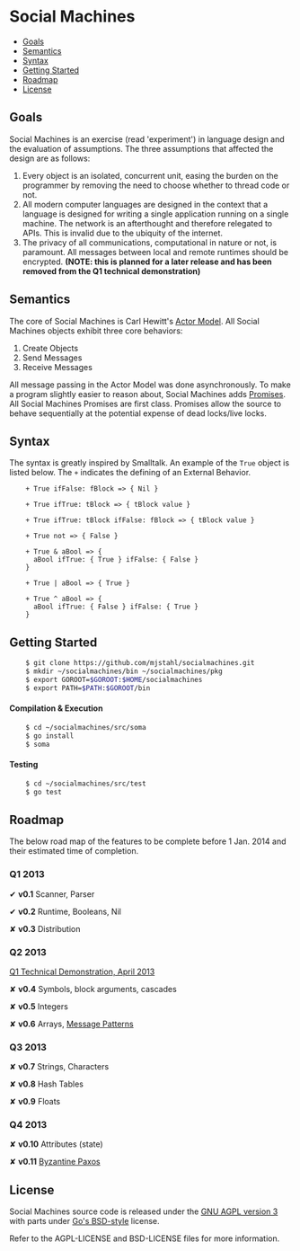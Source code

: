 # Social Machines
 * [Goals](#goals)
 * [Semantics](#semantics)
 * [Syntax](#syntax)
 * [Getting Started](#getting-started)
 * [Roadmap](#roadmap)
 * [License](#license)

## Goals
Social Machines is an exercise (read 'experiment') in language design and the evaluation of assumptions.  The three assumptions that affected the design are as follows:

1. Every object is an isolated, concurrent unit, easing the burden on the programmer by removing the need to choose whether to thread code or not.
2. All modern computer languages are designed in the context that a language is designed for writing a single application running on a single machine.  The network is an afterthought and therefore relegated to APIs. This is invalid due to the ubiquity of the internet.
3. The privacy of all communications, computational in nature or not, is paramount. All messages between local and remote runtimes should be encrypted. **(NOTE: this is planned for a later release and has been removed from the Q1 technical demonstration)**

## Semantics
The core of Social Machines is Carl Hewitt's [Actor Model](https://en.wikipedia.org/wiki/Actor_model). All Social Machines objects exhibit three core behaviors:

1. Create Objects
2. Send Messages
3. Receive Messages

All message passing in the Actor Model was done asynchronously. To make a program slightly easier to reason about, Social Machines adds [Promises](https://en.wikipedia.org/wiki/Futures_and_promises). All Social Machines Promises are first class.  Promises allow the source to behave sequentially at the potential expense of dead locks/live locks.

## Syntax
The syntax is greatly inspired by Smalltalk.  An example of the ```True``` object is listed below. The ```+``` indicates the defining of an External Behavior.
```smalltalk
    + True ifFalse: fBlock => { Nil }

    + True ifTrue: tBlock => { tBlock value }

    + True ifTrue: tBlock ifFalse: fBlock => { tBlock value }

    + True not => { False }

    + True & aBool => {
      aBool ifTrue: { True } ifFalse: { False }
    }

    + True | aBool => { True }

    + True ^ aBool => {
      aBool ifTrue: { False } ifFalse: { True }
    }
```
## Getting Started
```bash
    $ git clone https://github.com/mjstahl/socialmachines.git
    $ mkdir ~/socialmachines/bin ~/socialmachines/pkg
    $ export GOROOT=$GOROOT:$HOME/socialmachines
    $ export PATH=$PATH:$GOROOT/bin
```

#### Compilation & Execution
```bash
    $ cd ~/socialmachines/src/soma
    $ go install
    $ soma
```
#### Testing
```bash
    $ cd ~/socialmachines/src/test
    $ go test
```

## Roadmap
The below road map of the features to be complete before 1 Jan. 2014 and their estimated time of completion.

### Q1 2013
&#x2714; **v0.1** Scanner, Parser

&#x2714; **v0.2** Runtime, Booleans, Nil

&#x2718; **v0.3** Distribution

### Q2 2013
[Q1 Technical Demonstration, April 2013](https://github.com/mjstahl/socialmachines/wiki/Technical-Demonstration,-01-Apr-2013)

&#x2718; **v0.4**  Symbols, block arguments, cascades

&#x2718; **v0.5**  Integers

&#x2718; **v0.6**  Arrays, [Message Patterns](http://www.fscript.org/documentation/OOPAL.pdf)

### Q3 2013
&#x2718; **v0.7**  Strings, Characters

&#x2718; **v0.8**  Hash Tables

&#x2718; **v0.9**  Floats

### Q4 2013
&#x2718; **v0.10**  Attributes (state)

&#x2718; **v0.11** [Byzantine Paxos](http://en.wikipedia.org/wiki/Paxos_\(computer_science\)#Byzantine_Paxos)

## License
Social Machines source code is released under the [GNU AGPL version 3](http://www.gnu.org/licenses/agpl.html) with parts under [Go's BSD-style](https://github.com/mjstahl/socialmachines/blob/master/legal/BSD-LICENSE) license.

Refer to the AGPL-LICENSE and BSD-LICENSE files for more information. 
